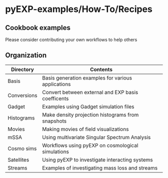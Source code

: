 # pyEXP-examples/How-To/Recipes

## Cookbook examples

Please consider contributing your own workflows to help others

## Organization

| Directory    | Contents |
| ---          | ---      |
| Basis        | Basis generation examples for various applications |
| Conversions  | Convert between external and EXP basis coefficents |
| Gadget       | Examples using Gadget simulation files             |
| Histograms   | Make density projection histograms from snapshots  |
| Movies       | Making movies of field visualizations              |
| mSSA         | Using multivariate Singular Spectrum Analysis      |
| Cosmo sims   | Workflows using pyEXP on cosmological simulations  |
| Satellites   | Using pyEXP to investigate interacting systems     |
| Streams      | Examples of investigating mass loss and streams    |
